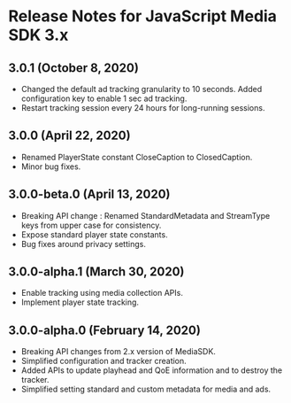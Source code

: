 # Release Notes for JavaScript Media SDK 3.x

## 3.0.1 (October 8, 2020)

- Changed the default ad tracking granularity to 10 seconds. Added configuration key to enable 1 sec ad tracking.
- Restart tracking session every 24 hours for long-running sessions.

## 3.0.0 (April 22, 2020)

- Renamed PlayerState constant CloseCaption to ClosedCaption.
- Minor bug fixes.

## 3.0.0-beta.0 (April 13, 2020)

- Breaking API change : Renamed StandardMetadata and StreamType keys from upper case for consistency.
- Expose standard player state constants.
- Bug fixes around privacy settings.

## 3.0.0-alpha.1 (March 30, 2020)

- Enable tracking using media collection APIs.
- Implement player state tracking.

## 3.0.0-alpha.0 (February 14, 2020)

- Breaking API changes from 2.x version of MediaSDK.
- Simplified configuration and tracker creation.
- Added APIs to update playhead and QoE information and to destroy the tracker.
- Simplified setting standard and custom metadata for media and ads.
